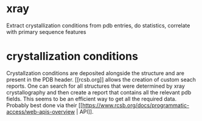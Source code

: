 # xray
Extract crystallization conditions from pdb entries, do statistics, correlate with primary sequence features

# crystallization conditions
Crystallzation conditions are deposited alongside the structure and are present in the PDB header. [[rcsb.org]] allows the creation of custom seach reports. One can search for all structures that were determined by xray crystallography and then create a report that contains all the relevant pdb fields. This seems to be an efficient way to get all the required data. Probably best done via their [[https://www.rcsb.org/docs/programmatic-access/web-apis-overview | API]].